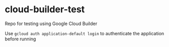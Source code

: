 # cloud-builder-test
Repo for testing using Google Cloud Builder

Use `gcloud auth application-default login` to authenticate the application before running
